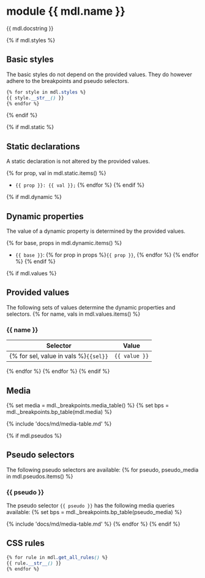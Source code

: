 # module {{ mdl.name }}
{{ mdl.docstring }}

{% if mdl.styles %}
## Basic styles

The basic styles do not depend on the provided values.
They do however adhere to the breakpoints and pseudo selectors.

```css
{% for style in mdl.styles %}
{{ style.__str__() }}
{% endfor %}
```
{% endif %}


{% if mdl.static %}
## Static declarations
A static declaration is not altered by the provided values.

{% for prop, val in mdl.static.items() %}
+ `{{ prop }}: {{ val }};`
{% endfor %}
{% endif %}

{% if mdl.dynamic %}
## Dynamic properties
The value of a dynamic property is determined by the provided values.

{% for base, props in mdl.dynamic.items() %}
+ `{{ base }}`: {% for prop in props %}`{{ prop }}`, {% endfor %}
{% endfor %}
{% endif %}


{% if mdl.values %}
## Provided values
The following sets of values determine the dynamic properties and selectors.
{% for name, vals in mdl.values.items() %}
### {{ name }}

Selector  | Value
--------- | ---------
{% for sel, value in vals %}`{{sel}}` | `{{ value }}`
{% endfor %}
{% endfor %}
{% endif %}


## Media
{% set media = mdl._breakpoints.media_table() %}
{% set bps = mdl._breakpoints.bp_table(mdl.media) %}

{% include 'docs/md/media-table.md' %}


{% if mdl.pseudos %}
## Pseudo selectors
The following pseudo selectors are available:
{% for pseudo, pseudo_media in mdl.pseudos.items() %}
### {{ pseudo }}
The pseudo selector `{{ pseudo }}` has the following media queries available:
{% set bps = mdl._breakpoints.bp_table(pseudo_media) %}

{% include 'docs/md/media-table.md' %}
{% endfor %}
{% endif %}


## CSS rules
```css
{% for rule in mdl.get_all_rules() %}
{{ rule.__str__() }}
{% endfor %}
```
